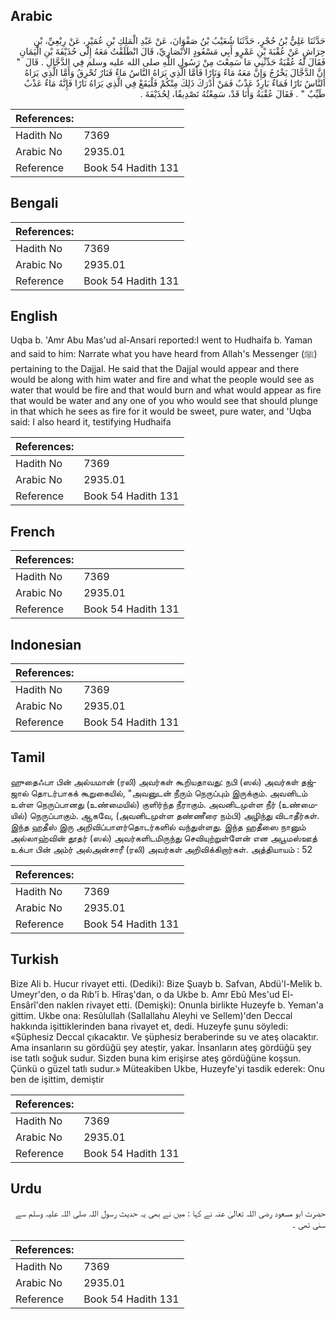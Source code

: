 ## Arabic


<div dir="rtl" lang="ar" style={{fontSize:'larger',backgroundColor:'#f8f9fa',padding:20}}>
حَدَّثَنَا عَلِيُّ بْنُ حُجْرٍ، حَدَّثَنَا شُعَيْبُ بْنُ صَفْوَانَ، عَنْ عَبْدِ الْمَلِكِ بْنِ عُمَيْرٍ، عَنْ رِبْعِيِّ، بْنِ حِرَاشٍ عَنْ عُقْبَةَ بْنِ عَمْرٍو أَبِي مَسْعُودٍ الأَنْصَارِيِّ، قَالَ انْطَلَقْتُ مَعَهُ إِلَى حُذَيْفَةَ بْنِ الْيَمَانِ فَقَالَ لَهُ عُقْبَةُ حَدِّثْنِي مَا سَمِعْتَ مِنْ رَسُولِ اللَّهِ صلى الله عليه وسلم فِي الدَّجَّالِ ‏.‏ قَالَ ‏ "‏ إِنَّ الدَّجَّالَ يَخْرُجُ وَإِنَّ مَعَهُ مَاءً وَنَارًا فَأَمَّا الَّذِي يَرَاهُ النَّاسُ مَاءً فَنَارٌ تُحْرِقُ وَأَمَّا الَّذِي يَرَاهُ النَّاسُ نَارًا فَمَاءٌ بَارِدٌ عَذْبٌ فَمَنْ أَدْرَكَ ذَلِكَ مِنْكُمْ فَلْيَقَعْ فِي الَّذِي يَرَاهُ نَارًا فَإِنَّهُ مَاءٌ عَذْبٌ طَيِّبٌ ‏"‏ ‏.‏ فَقَالَ عُقْبَةُ وَأَنَا قَدْ، سَمِعْتُهُ تَصْدِيقًا، لِحُذَيْفَةَ ‏.‏
</div>
<div style={{backgroundColor:'#f8f9fa',padding:20, marginBottom: 10}}><table> <thead> <tr> <th>References:</th> <th></th> </tr> </thead> <tbody><tr><td>Hadith No</td><td>7369</td></tr><tr><td>Arabic No</td><td>2935.01</td></tr><tr><td>Reference</td><td>Book 54 Hadith 131</td></tr></tbody></table></div>

## Bengali


<div dir="ltr" lang="bn" style={{fontSize:'larger',backgroundColor:'#f8f9fa',padding:20}}>

</div>
<div style={{backgroundColor:'#f8f9fa',padding:20, marginBottom: 10}}><table> <thead> <tr> <th>References:</th> <th></th> </tr> </thead> <tbody><tr><td>Hadith No</td><td>7369</td></tr><tr><td>Arabic No</td><td>2935.01</td></tr><tr><td>Reference</td><td>Book 54 Hadith 131</td></tr></tbody></table></div>

## English


<div dir="ltr" lang="en" style={{fontSize:'larger',backgroundColor:'#f8f9fa',padding:20}}>
Uqba b. 'Amr Abu Mas'ud al-Ansari reported:I went to Hudhaifa b. Yaman and said to him: Narrate what you have heard from Allah's Messenger (ﷺ) pertaining to the Dajjal. He said that the Dajjal would appear and there would be along with him water and fire and what the people would see as water that would be fire and that would burn and what would appear as fire that would be water and any one of you who would see that should plunge in that which he sees as fire for it would be sweet, pure water, and 'Uqba said: I also heard it, testifying Hudhaifa
</div>
<div style={{backgroundColor:'#f8f9fa',padding:20, marginBottom: 10}}><table> <thead> <tr> <th>References:</th> <th></th> </tr> </thead> <tbody><tr><td>Hadith No</td><td>7369</td></tr><tr><td>Arabic No</td><td>2935.01</td></tr><tr><td>Reference</td><td>Book 54 Hadith 131</td></tr></tbody></table></div>

## French


<div dir="ltr" lang="fr" style={{fontSize:'larger',backgroundColor:'#f8f9fa',padding:20}}>

</div>
<div style={{backgroundColor:'#f8f9fa',padding:20, marginBottom: 10}}><table> <thead> <tr> <th>References:</th> <th></th> </tr> </thead> <tbody><tr><td>Hadith No</td><td>7369</td></tr><tr><td>Arabic No</td><td>2935.01</td></tr><tr><td>Reference</td><td>Book 54 Hadith 131</td></tr></tbody></table></div>

## Indonesian


<div dir="ltr" lang="id" style={{fontSize:'larger',backgroundColor:'#f8f9fa',padding:20}}>

</div>
<div style={{backgroundColor:'#f8f9fa',padding:20, marginBottom: 10}}><table> <thead> <tr> <th>References:</th> <th></th> </tr> </thead> <tbody><tr><td>Hadith No</td><td>7369</td></tr><tr><td>Arabic No</td><td>2935.01</td></tr><tr><td>Reference</td><td>Book 54 Hadith 131</td></tr></tbody></table></div>

## Tamil


<div dir="ltr" lang="ta" style={{fontSize:'larger',backgroundColor:'#f8f9fa',padding:20}}>
ஹுதைஃபா பின் அல்யமான் (ரலி) அவர்கள் கூறியதாவது: நபி (ஸல்) அவர்கள் தஜ்ஜால் தொடர்பாகக் கூறுகையில், "அவனுடன் நீரும் நெருப்பும் இருக்கும். அவனிடம் உள்ள நெருப்பானது (உண்மையில்) குளிர்ந்த நீராகும். அவனிடமுள்ள நீர் (உண்மையில்) நெருப்பாகும். ஆகவே, (அவனிடமுள்ள தண்ணீரை நம்பி) அழிந்து விடாதீர்கள். இந்த ஹதீஸ் இரு அறிவிப்பாளர்தொடர்களில் வந்துள்ளது. இந்த ஹதீஸை நானும் அல்லாஹ்வின் தூதர் (ஸல்) அவர்களிடமிருந்து செவியுற்றுள்ளேன் என அபூமஸ்ஊத் உக்பா பின் அம்ர் அல்அன்சாரீ (ரலி) அவர்கள் அறிவிக்கிறார்கள். அத்தியாயம் : 52
</div>
<div style={{backgroundColor:'#f8f9fa',padding:20, marginBottom: 10}}><table> <thead> <tr> <th>References:</th> <th></th> </tr> </thead> <tbody><tr><td>Hadith No</td><td>7369</td></tr><tr><td>Arabic No</td><td>2935.01</td></tr><tr><td>Reference</td><td>Book 54 Hadith 131</td></tr></tbody></table></div>

## Turkish


<div dir="ltr" lang="tr" style={{fontSize:'larger',backgroundColor:'#f8f9fa',padding:20}}>
Bize Ali b. Hucur rivayet etti. (Dediki): Bize Şuayb b. Safvan, Abdü'l-Melik b. Umeyr'den, o da Rıb'î b. Hîraş'dan, o da Ukbe b. Amr Ebû Mes'ud El-Ensârî'den naklen rivayet etti. (Demişki): Onunla birlikte Huzeyfe b. Yeman'a gittim. Ukbe ona: Resûlullah (Sallallahu Aleyhi ve Sellem)'den Deccal hakkında işittiklerinden bana rivayet et, dedi. Huzeyfe şunu söyledi: «Şüphesiz Deccal çıkacaktır. Ve şüphesiz beraberinde su ve ateş olacaktır. Ama insanların su gördüğü şey ateştir, yakar. İnsanların ateş gördüğü şey ise tatlı soğuk sudur. Sizden buna kim erişirse ateş gördüğüne koşsun. Çünkü o güzel tatlı sudur.» Müteakiben Ukbe, Huzeyfe'yi tasdik ederek: Onu ben de işittim, demiştir
</div>
<div style={{backgroundColor:'#f8f9fa',padding:20, marginBottom: 10}}><table> <thead> <tr> <th>References:</th> <th></th> </tr> </thead> <tbody><tr><td>Hadith No</td><td>7369</td></tr><tr><td>Arabic No</td><td>2935.01</td></tr><tr><td>Reference</td><td>Book 54 Hadith 131</td></tr></tbody></table></div>

## Urdu


<div dir="rtl" lang="ur" style={{fontSize:'larger',backgroundColor:'#f8f9fa',padding:20}}>
حضرت ابو مسعود رضی اللہ تعالیٰ عنہ نے کہا : میں نے بھی یہ حدیث رسول اللہ صلی اللہ علیہ وسلم سے سنی تھی ۔
</div>
<div style={{backgroundColor:'#f8f9fa',padding:20, marginBottom: 10}}><table> <thead> <tr> <th>References:</th> <th></th> </tr> </thead> <tbody><tr><td>Hadith No</td><td>7369</td></tr><tr><td>Arabic No</td><td>2935.01</td></tr><tr><td>Reference</td><td>Book 54 Hadith 131</td></tr></tbody></table></div>